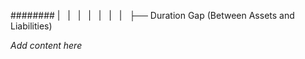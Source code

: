 ######## |   |   |   |   |   |   |   ├── Duration Gap (Between Assets and Liabilities)

*Add content here*